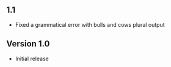 ## 1.1
* Fixed a grammatical error with bulls and cows plural output

## Version 1.0
* Initial release